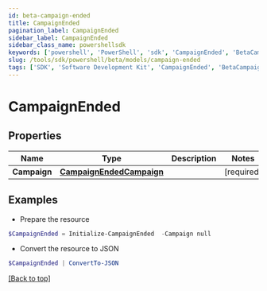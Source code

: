 ```yaml
---
id: beta-campaign-ended
title: CampaignEnded
pagination_label: CampaignEnded
sidebar_label: CampaignEnded
sidebar_class_name: powershellsdk
keywords: ['powershell', 'PowerShell', 'sdk', 'CampaignEnded', 'BetaCampaignEnded'] 
slug: /tools/sdk/powershell/beta/models/campaign-ended
tags: ['SDK', 'Software Development Kit', 'CampaignEnded', 'BetaCampaignEnded']
---
```



# CampaignEnded

## Properties

Name | Type | Description | Notes
------------ | ------------- | ------------- | -------------
**Campaign** | [**CampaignEndedCampaign**](campaign-ended-campaign) |  | [required]

## Examples

- Prepare the resource
```powershell
$CampaignEnded = Initialize-CampaignEnded  -Campaign null
```

- Convert the resource to JSON
```powershell
$CampaignEnded | ConvertTo-JSON
```


[[Back to top]](#) 

